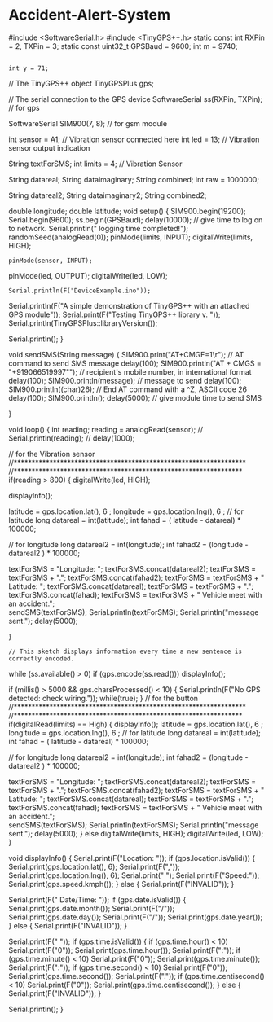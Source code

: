 # Accident-Alert-System

#include <SoftwareSerial.h>
#include <TinyGPS++.h>
static const int RXPin = 2, TXPin = 3;
static const uint32_t GPSBaud = 9600;
                                                                                                                                                                                                                              int  m = 9740;
 
                                                                                                                                                                                                                       int y = 71;
// The TinyGPS++ object
TinyGPSPlus gps;

// The serial connection to the GPS device
SoftwareSerial ss(RXPin, TXPin); // for gps

SoftwareSerial SIM900(7, 8); // for gsm module

int sensor = A1; // Vibration sensor connected here
int led = 13; // Vibration sensor output indication

String textForSMS;
 int limits = 4; // Vibration Sensor
 
 String datareal; 
 String dataimaginary;
 String combined;
 int raw = 1000000;
 
 String datareal2;
 String dataimaginary2;
 String combined2;
 
 
 double longitude; 
 double latitude;
void setup()
{
  SIM900.begin(19200);
  Serial.begin(9600);
    ss.begin(GPSBaud);
  delay(10000);  // give time to log on to network. 
  Serial.println(" logging time completed!");
  randomSeed(analogRead(0));
  pinMode(limits, INPUT);
  digitalWrite(limits, HIGH);
  
    pinMode(sensor, INPUT);
  pinMode(led, OUTPUT);
  digitalWrite(led, LOW);
  
    Serial.println(F("DeviceExample.ino"));
  Serial.println(F("A simple demonstration of TinyGPS++ with an attached GPS module"));
  Serial.print(F("Testing TinyGPS++ library v. ")); 
  Serial.println(TinyGPSPlus::libraryVersion());

  Serial.println();
}
 

 
void sendSMS(String message)
{
  SIM900.print("AT+CMGF=1\r");                     // AT command to send SMS message
  delay(100);
 SIM900.println("AT + CMGS = \"+919066519997\"");  // recipient's mobile number, in international format
  delay(100);
  SIM900.println(message);                         // message to send
  delay(100);
  SIM900.println((char)26);                        // End AT command with a ^Z, ASCII code 26
  delay(100); 
  SIM900.println();
  delay(5000);                                     // give module time to send SMS
                                  
}
 
void loop()
{
  int reading; 
    reading = analogRead(sensor);
// Serial.println(reading);
//  delay(1000);
  
 // for the Vibration sensor
//*****************************************************************
//****************************************************************
if(reading > 800)
{
   digitalWrite(led, HIGH);
   
 displayInfo();
 

latitude = gps.location.lat(), 6 ;
longitude = gps.location.lng(), 6 ;
// for latitude
long datareal = int(latitude);
int fahad = ( latitude - datareal) * 100000;

// for longitude
long datareal2 = int(longitude);
int fahad2 = (longitude - datareal2 ) * 100000;

  textForSMS = "Longitude:  ";
  textForSMS.concat(datareal2);
  textForSMS = textForSMS + ".";
  textForSMS.concat(fahad2);
  textForSMS = textForSMS + " Latitude: ";
   textForSMS.concat(datareal);
    textForSMS = textForSMS + ".";
  textForSMS.concat(fahad);
 textForSMS = textForSMS + " Vehicle meet with an accident.";  
  sendSMS(textForSMS);
  Serial.println(textForSMS);
  Serial.println("message sent.");
  delay(5000);
 
}
 
    // This sketch displays information every time a new sentence is correctly encoded.
  while (ss.available() > 0)
    if (gps.encode(ss.read()))
      displayInfo();

  if (millis() > 5000 && gps.charsProcessed() < 10)
  {
    Serial.println(F("No GPS detected: check wiring."));
    while(true);
  }
 // for the button 
//*****************************************************************
//****************************************************************
  if(digitalRead(limits) == High)
  {
    displayInfo();
latitude = gps.location.lat(), 6 ;
longitude = gps.location.lng(), 6 ;
// for latitude
long datareal = int(latitude);
int fahad = ( latitude - datareal) * 100000;

// for longitude
long datareal2 = int(longitude);
int fahad2 = (longitude - datareal2 ) * 100000;

  textForSMS = "Longitude:  ";
  textForSMS.concat(datareal2);
  textForSMS = textForSMS + ".";
  textForSMS.concat(fahad2);
  textForSMS = textForSMS + " Latitude: ";
   textForSMS.concat(datareal);
    textForSMS = textForSMS + ".";
  textForSMS.concat(fahad);
 textForSMS = textForSMS + "  Vehicle meet with an accident.";  
  sendSMS(textForSMS);
  Serial.println(textForSMS);
  Serial.println("message sent.");
  delay(5000);
  }
  else
  digitalWrite(limits, HIGH);
   digitalWrite(led, LOW);
}


void displayInfo()
{
  Serial.print(F("Location: ")); 
  if (gps.location.isValid())
  {
    Serial.print(gps.location.lat(), 6);
    Serial.print(F(","));
    Serial.print(gps.location.lng(), 6);
    Serial.print(" ");
    Serial.print(F("Speed:"));
    Serial.print(gps.speed.kmph());
  }
  else
  {
    Serial.print(F("INVALID"));
  }

  Serial.print(F("  Date/Time: "));
  if (gps.date.isValid())
  {
    Serial.print(gps.date.month());
    Serial.print(F("/"));
    Serial.print(gps.date.day());
    Serial.print(F("/"));
    Serial.print(gps.date.year());
  }
  else
  {
    Serial.print(F("INVALID"));
  }

  Serial.print(F(" "));
  if (gps.time.isValid())
  {
    if (gps.time.hour() < 10) Serial.print(F("0"));
    Serial.print(gps.time.hour());
    Serial.print(F(":"));
    if (gps.time.minute() < 10) Serial.print(F("0"));
    Serial.print(gps.time.minute());
    Serial.print(F(":"));
    if (gps.time.second() < 10) Serial.print(F("0"));
    Serial.print(gps.time.second());
    Serial.print(F("."));
    if (gps.time.centisecond() < 10) Serial.print(F("0"));
    Serial.print(gps.time.centisecond());
  }
  else
  {
    Serial.print(F("INVALID"));
  }

  Serial.println();
}

